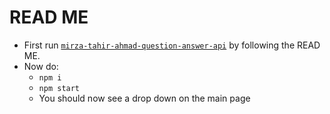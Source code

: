 # READ ME

- First run [`mirza-tahir-ahmad-question-answer-api`](https://github.com/hashirahmad/mirza-tahir-ahmad-question-answer-api) by following the READ ME.
- Now do:
  - `npm i`
  - `npm start`
  - You should now see a drop down on the main page
